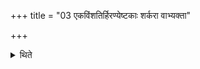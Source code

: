 +++
title = "03 एकविंशतिर्हिरण्येष्टकाः शर्करा वाभ्यक्ता"

+++

<details><summary>थिते</summary>

एकविंशतिर्हिरण्येष्टकाः शर्करा वाभ्यक्ता उपधानकाले नाभ्यामेवोपधीयन्ते चतुरश्रं परिमण्डलं वा लोकोऽसि स्वर्गोऽसीत्यनुवाकेन प्रतिमन्त्रम् ३
</details>
